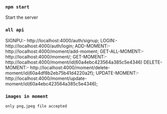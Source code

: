 ### `npm start`

Start the server

### `all api`

SIGNPU:- http://localhost:4000/auth/signup;
LOGIN:- http://localhost:4000/auth/login;
ADD-MOMENT:- http://localhost:4000/moment/add-moment;
GET-ALL-MOMENT:- http://localhost:4000/moment/;
GET-MOMENT:- http://localhost:4000/moment/id(60a4ebc423564a385c5e4346)
DELETE-MOMENT:- http://localhost:4000/moment/delete-moment/id(60a4df8b2eb75b41d4220a2f);
UPDATE-MOMENT:- http://localhost:4000/moment/update-moment/id(60a4ebc423564a385c5e4346);

### `images in moment`

    only png,jpeg file accepted
